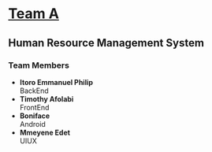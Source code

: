 <h1><a href="">Team A</a></h1>
<h2>Human Resource Management System</h2>

<h3>Team Members</h3>
<ul>
  <li><b>Itoro Emmanuel Philip</b><br>BackEnd</li>
    <li><b>Timothy Afolabi</b><br>FrontEnd</li>
    <li><b>Boniface</b><br>Android</li>
    <li><b>Mmeyene Edet</b><br>UIUX</li> 
 </ul>
